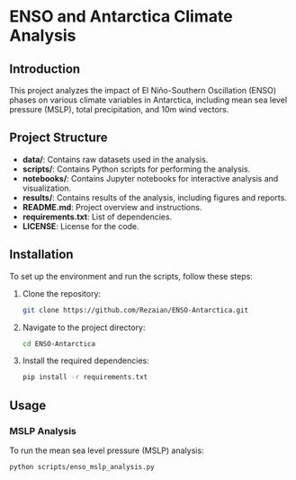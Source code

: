 # ENSO and Antarctica Climate Analysis

## Introduction
This project analyzes the impact of El Niño-Southern Oscillation (ENSO) phases on various climate variables in Antarctica, including mean sea level pressure (MSLP), total precipitation, and 10m wind vectors.

## Project Structure
- **data/**: Contains raw datasets used in the analysis.
- **scripts/**: Contains Python scripts for performing the analysis.
- **notebooks/**: Contains Jupyter notebooks for interactive analysis and visualization.
- **results/**: Contains results of the analysis, including figures and reports.
- **README.md**: Project overview and instructions.
- **requirements.txt**: List of dependencies.
- **LICENSE**: License for the code.

## Installation
To set up the environment and run the scripts, follow these steps:

1. Clone the repository:
    ```bash
    git clone https://github.com/Rezaian/ENSO-Antarctica.git
    ```
2. Navigate to the project directory:
    ```bash
    cd ENSO-Antarctica
    ```
3. Install the required dependencies:
    ```bash
    pip install -r requirements.txt
    ```

## Usage
### MSLP Analysis
To run the mean sea level pressure (MSLP) analysis:
```bash
python scripts/enso_mslp_analysis.py
